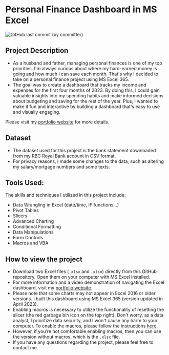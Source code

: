 # Personal Finance Dashboard in MS Excel 

![GitHub last commit (by committer)](https://img.shields.io/github/last-commit/longnca/excel-personal-finance-dashboard)

## Project Description
- As a husband and father, managing personal finances is one of my top priorities. I'm always curious about where my hard-earned money is going and how much I can save each month. That's why I decided to take on a personal finance project using MS Excel 365.
- The goal was to create a dashboard that tracks my income and expenses for the first four months of 2023. By doing this, I could gain valuable insights into my spending habits and make informed decisions about budgeting and saving for the rest of the year. Plus, I wanted to make it fun and interactive by building a dashboard that's easy to use and visually engaging.

Please visit my [portfolio website](https://www.longnguyendata.com/project/personal-finance-dashboard/) for more details.

## Dataset
- The dataset used for this project is the bank statement downloaded from my RBC Royal Bank account in CSV format.
- For privacy reasons, I made some changes to the data, such as altering my salary/mortgage numbers and some texts.

## Tools Used:
The skills and techniques I utilized in this project include:
- Data Wrangling in Excel (date/time, IF functions…)
- Pivot Tables
- Slicers
- Advanced Charting
- Conditional Formatting
- Data Manipulations
- Form Controls
- Macros and VBA

## How to view the project 
- Download two Excel files (`.xlsx` and `.xlsm`) directly from this GitHub repository. Open them on your computer with MS Excel installed.
- For more information and a video demonstration of navigating the Excel dashboard, visit my [portfolio website](https://www.longnguyendata.com/project/personal-finance-dashboard/).
- Please note that some charts may not appear in Excel 2016 or older versions. I built this dashboard using MS Excel 365 (version updated in April 2023).
- Enabling macros is necessary to utilize the functionality of resetting the slicer (the red garbage bin icon on the top right). Don't worry, as a data analyst, I prioritize data security, and I won't cause any harm to your computer. To enable the macros, please follow the instructions [here](https://tinyurl.com/enabling-macros).
- However, if you’re not comfortable enabling macros, then you can use the version without macros, which is the `.xlsx` file.
- If you have any questions regarding the project, please feel free to contact me.
